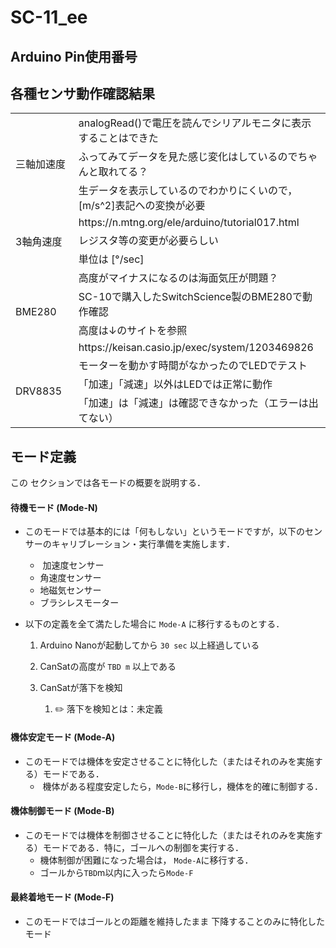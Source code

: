 # SC-11_ee

## Arduino Pin使用番号

## 各種センサ動作確認結果

<table>
    <tr>
        <td width="20%" rowspan="3">三軸加速度</td>
        <td>analogRead()で電圧を読んでシリアルモニタに表示することはできた</td>
    </tr>
    <tr>
        <td>ふってみてデータを見た感じ変化はしているのでちゃんと取れてる？</td>
    </tr>
    <tr>
        <td>生データを表示しているのでわかりにくいので，[m/s^2]表記への変換が必要</td>
    </tr>
    <tr>
        <td rowspan="3">3軸角速度</td>
        <td>https://n.mtng.org/ele/arduino/tutorial017.html</td>
    </tr>
    <tr>
        <td>レジスタ等の変更が必要らしい</td>
    </tr>
    <tr>
        <td>単位は [°/sec]</td>
    </tr>
    <tr>
        <td rowspan="4">BME280</td>
        <td>高度がマイナスになるのは海面気圧が問題？</td>
    </tr>
    <tr>
        <td>SC-10で購入したSwitchScience製のBME280で動作確認</td>
    </tr>
    <tr>
        <td>高度は↓のサイトを参照</td>
    </tr>
    <tr>
        <td>https://keisan.casio.jp/exec/system/1203469826</td>
    </tr>
        <tr>
        <td rowspan="3">DRV8835</td>
        <td>モーターを動かす時間がなかったのでLEDでテスト</td>
    </tr>
    <tr>
        <td>「加速」「減速」以外はLEDでは正常に動作</td>
    </tr>
    <tr>
        <td>「加速」は「減速」は確認できなかった（エラーは出てない）</td>
    </tr>
</table>

## モード定義

この セクションでは各モードの概要を説明する．

#### 待機モード (Mode-N)

- このモードでは基本的には「何もしない」というモードですが，以下のセンサーのキャリブレーション・実行準備を実施します．
  
  -  加速度センサー
  - 角速度センサー
  - 地磁気センサー
  - ブラシレスモーター

- 以下の定義を全て満たした場合に `Mode-A` に移行するものとする．
  
  1. Arduino Nanoが起動してから `30 sec` 以上経過している
  
  2. CanSatの高度が `TBD m` 以上である
  
  3. CanSatが落下を検知
     
     1. :pencil2: 落下を検知とは：未定義

#### 機体安定モード (Mode-A)

- このモードでは機体を安定させることに特化した（またはそれのみを実施する）モードである．
  -  機体がある程度安定したら，`Mode-B`に移行し，機体を的確に制御する．

#### 機体制御モード (Mode-B)

- このモードでは機体を制御させることに特化した（またはそれのみを実施する）モードである．特に，ゴールへの制御を実行する．
  - 機体制御が困難になった場合は， `Mode-A`に移行する．
  - ゴールから`TBD`m以内に入ったら`Mode-F`

#### 最終着地モード (Mode-F)

- このモードではゴールとの距離を維持したまま 下降することのみに特化したモード